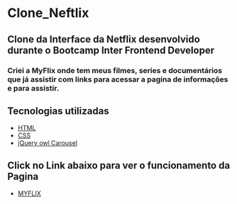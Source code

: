 # Clone_Neftlix
## Clone da Interface da Netflix desenvolvido durante o Bootcamp Inter Frontend Developer 
### Criei a MyFlix onde tem meus filmes, series e documentários que já assistir com links para acessar a pagina de informações e para assistir.


## Tecnologias utilizadas
* [HTML](https://www.w3schools.com/html/default.asp)
* [CSS](https://www.w3schools.com/css/default.asp)
* [jQuery  owl Carousel](https://owlcarousel2.github.io/OwlCarousel2/)

## Click no Link abaixo para ver o funcionamento da Pagina
* [MYFLIX](https://katianne23.github.io/Clone_Neftlix/)
